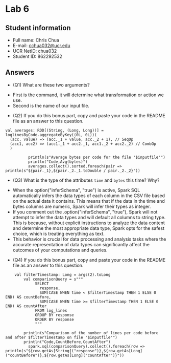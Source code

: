 # Lab 6

## Student information

* Full name: Chris Chua
* E-mail: cchua032@ucr.edu
* UCR NetID: chua032
* Student ID: 862292532

## Answers

* (Q1) What are these two arguments?
- First is the command, it will determine what transformation or action we use.
- Second is the name of our input file.
* (Q2) If you do this bonus part, copy and paste your code in the README file as an answer to this question.
``` 
val averages: RDD[(String, (Long, Long))] = loglinesByCode.aggregateByKey((0L, 0L))(
  (acc, value) => (acc._1 + value, acc._2 + 1), // SeqOp
  (acc1, acc2) => (acc1._1 + acc2._1, acc1._2 + acc2._2) // CombOp
  )

          println(s"Average bytes per code for the file '$inputfile'")
          println("Code,Avg(bytes)")
          averages.collect().sorted.foreach(pair => println(s"${pair._1},${pair._2._1.toDouble / pair._2._2}"))
```
* (Q3) What is the type of the attributes `time` and `bytes` this time? Why?
- When the option("inferSchema", "true") is active, Spark SQL automatically infers the data types of each column in the CSV file based on the actual data it contains. This means that if the data in the time and bytes columns are numeric, Spark will infer their types as integer.
- If you comment out the .option("inferSchema", "true"), Spark will not attempt to infer the data types and will default all columns to string type. This is because, without explicit instructions to analyze the data content and determine the most appropriate data type, Spark opts for the safest choice, which is treating everything as text.
- This behavior is crucial for data processing and analysis tasks where the accurate representation of data types can significantly affect the outcomes of your computations and queries.
* (Q4) If you do this bonus part, copy and paste your code in the README file as an answer to this question.
```
    val filterTimestamp: Long = args(2).toLong
        val comparisonQuery = s"""
             SELECT
               response,
               SUM(CASE WHEN time < $filterTimestamp THEN 1 ELSE 0 END) AS countBefore,
               SUM(CASE WHEN time >= $filterTimestamp THEN 1 ELSE 0 END) AS countAfter
             FROM log_lines
             GROUP BY response
             ORDER BY response
             """

        println(s"Comparison of the number of lines per code before and after $filterTimestamp on file '$inputfile'")
        println("Code,CountBefore,CountAfter")
          spark.sql(comparisonQuery).collect().foreach(row => println(s"${row.getAs[String]("response")},${row.getAs[Long]("countBefore")},${row.getAs[Long]("countAfter")}"))

```